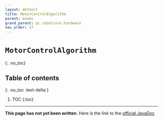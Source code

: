 ```yaml
---
layout: default
title: MotorControlAlgorithm
parent: enums
grand_parent: qc.robotcore.hardware
nav_order: 17
---
```

# `MotorControlAlgorithm`
{: .no_toc}

## Table of contents
{: .no_toc .text-delta }

1. TOC
{:toc}
---
**This page has not yet been written**. Here is the link to the [official JavaDoc](https://ftctechnh.github.io/ftc_app/doc/javadoc/com/qualcomm/robotcore/hardware/MotorControlAlgorithm.html)
        